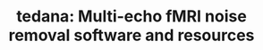 ---
title: "tedana: Multi-echo fMRI noise removal software and resources"
project_id: multi_echo
conf_date: 2024-06-01
conference_id: "OHBM_2024"
presenters:
   - daniel_handwerker
   - peter_bandettini
   - javier_gonzalez-castillo
   - peter_molfese
summary: "<p>Poster #1336, page 484</p>

<p>Organization for Human Brain Mapping. Abstract Book 3: OHBM 2024 Annual Meeting. <em>Aperture Neuro</em>. 2024;4(Suppl 1). <a href='https://doi.org/10.52294/001c.120593'>doi:10.52294/001c.120593</a></p>"
file: /assets/presentations/tedana_poster_OHBM2024.pdf
filename: tedana_poster_OHBM2024.pdf
layout: presentation
---